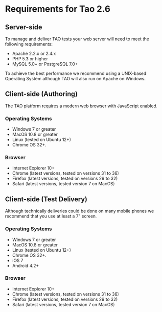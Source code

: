 <!--
parent: 'TAO 2 6'
created_at: '2014-09-05 10:17:31'
updated_at: '2014-09-05 12:09:02'
authors:
    - 'Joel Bout'
tags:
    - 'Legacy Versions:TAO 2.6'
-->

Requirements for Tao 2.6
========================

Server-side
-----------

To manage and deliver TAO tests your web server will need to meet the following requirements:

-   Apache 2.2.x or 2.4.x
-   PHP 5.3 or higher
-   MySQL 5.0+ or PostgreSQL 7.0+

To achieve the best performance we recommend using a UNIX-based Operating System although TAO will also run on Apache on Windows.

Client-side (Authoring)
-----------------------

The TAO platform requires a modern web browser with JavaScript enabled.

### Operating Systems

-   Windows 7 or greater
-   MacOS 10.8 or greater
-   Linux (tested on Ubuntu 12+)
-   Chrome OS 32+.

### Browser

-   Internet Explorer 10+
-   Chrome (latest versions, tested on versions 31 to 36)
-   Firefox (latest versions, tested on versions 29 to 32)
-   Safari (latest versions, tested version 7 on MacOS)

Client-side (Test Delivery)
---------------------------

Although technically deliveries could be done on many mobile phones we recommend that you use at least a 7" screen.

### Operating Systems

-   Windows 7 or greater
-   MacOS 10.8 or greater
-   Linux (tested on Ubuntu 12+)
-   Chrome OS 32+.
-   iOS 7
-   Android 4.2+

### Browser

-   Internet Explorer 10+
-   Chrome (latest versions, tested on versions 31 to 36)
-   Firefox (latest versions, tested on versions 29 to 32)
-   Safari (latest versions, tested version 7 on MacOS)



